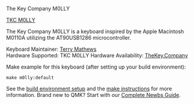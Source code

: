 The Key Company M0LLY

[TKC M0LLY](https://cdn.shopify.com/s/files/1/1679/2319/files/Molly_Terminal_1024x1024.jpg?v=1529067702)


The Key Company M0LLY is a keyboard inspired by the Apple Macintosh M0110A utilizing the AT90USB1286 microcontroller.

Keyboard Maintainer: [Terry Mathews](https://github.com/TerryMathews/)  
Hardware Supported: TKC M0LLY 
Hardware Availability: [TheKey.Company](https://thekey.company) 


Make example for this keyboard (after setting up your build environment):

    make m0lly:default

See the [build environment setup](https://docs.qmk.fm/#/getting_started_build_tools) and the [make instructions](https://docs.qmk.fm/#/getting_started_make_guide) for more information. Brand new to QMK? Start with our [Complete Newbs Guide](https://docs.qmk.fm/#/newbs).
